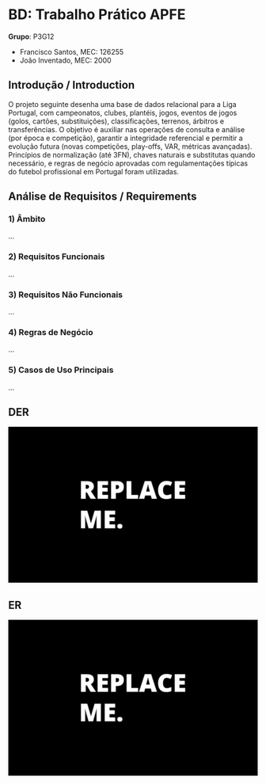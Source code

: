 # BD: Trabalho Prático APFE

**Grupo**: P3G12
- Francisco Santos, MEC: 126255
- João Inventado, MEC: 2000

## Introdução / Introduction
 
O projeto seguinte desenha uma base de dados relacional para a Liga Portugal, com campeonatos, clubes, plantéis, jogos, eventos de jogos (golos, cartões, substituições), classificações, terrenos, árbitros e transferências. O objetivo é auxiliar nas operações de consulta e análise (por época e competição), garantir a integridade referencial e permitir a evolução futura (novas competições, play-offs, VAR, métricas avançadas). Princípios de normalização (até 3FN), chaves naturais e substitutas quando necessário, e regras de negócio aprovadas com regulamentações típicas do futebol profissional em Portugal foram utilizadas.


## ​Análise de Requisitos / Requirements
### 1) Âmbito
...
### 2) Requisitos Funcionais
...
### 3) Requisitos Não Funcionais
...
### 4) Regras de Negócio
...
### 5) Casos de Uso Principais
...



## DER


![DER Diagram!](der.jpg "AnImage")

## ER

![ER Diagram!](er.jpg "AnImage")